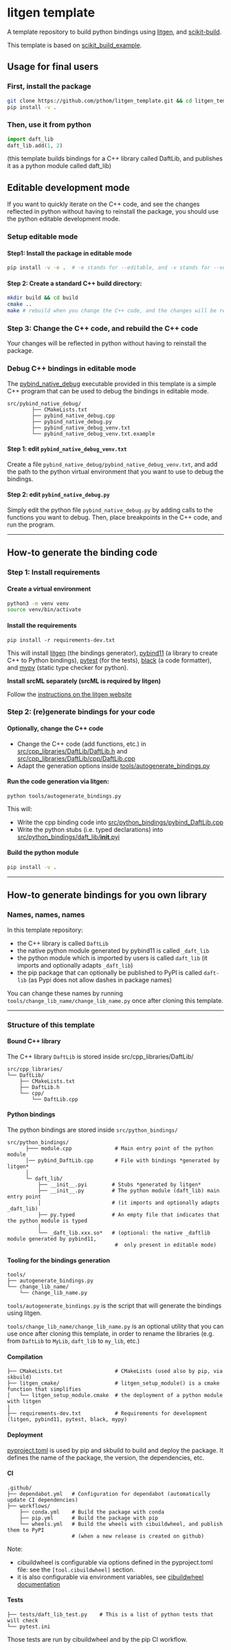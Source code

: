 # litgen template

A template repository to build python bindings using [litgen](https://pthom.github.io/litgen), and [scikit-build](https://scikit-build-core.readthedocs.io/en/latest/getting_started.html). 

This template is based on [scikit_build_example](https://github.com/pybind/scikit_build_example).


## Usage for final users

### First, install the package
```bash
git clone https://github.com/pthom/litgen_template.git && cd litgen_template
pip install -v .
```

### Then, use it from python
```python
import daft_lib
daft_lib.add(1, 2)
```
(this template builds bindings for a C++ library called DaftLib, and publishes it as a python module called daft_lib)


## Editable development mode

If you want to quickly iterate on the C++ code, and see the changes reflected in python without having to reinstall the package, you should use the python editable development mode.

### Setup editable mode

#### Step1: Install the package in editable mode
```bash
pip install -v -e .  # -e stands for --editable, and -v stands for --verbose
```

#### Step 2: Create a standard C++ build directory:
```bash
mkdir build && cd build
cmake ..
make # rebuild when you change the C++ code, and the changes will be reflected in python!
```

### Step 3: Change the C++ code, and rebuild the C++ code

Your changes will be reflected in python without having to reinstall the package.

### Debug C++ bindings in editable mode

The [pybind_native_debug](https://github.com/pthom/litgen_template/blob/master/src/pybind_native_debug) executable provided in this template
is a simple C++ program that can be used to debug the bindings in editable mode.

```
src/pybind_native_debug/
        ├── CMakeLists.txt
        ├── pybind_native_debug.cpp
        ├── pybind_native_debug.py
        ├── pybind_native_debug_venv.txt
        └── pybind_native_debug_venv.txt.example
```

#### Step 1: edit `pybind_native_debug_venv.txt`
Create a file `pybind_native_debug/pybind_native_debug_venv.txt`, and add the path to the python virtual environment that you want to use to debug the bindings.

#### Step 2: edit `pybind_native_debug.py`
Simply edit the python file `pybind_native_debug.py` by adding calls to the functions you want to debug. Then, place breakpoints in the C++ code, and run the program.

----------------

## How-to generate the binding code

### Step 1: Install requirements

#### Create a virtual environment
```bash
python3 -m venv venv
source venv/bin/activate
```

#### Install the requirements

```
pip install -r requirements-dev.txt
```
This will install [litgen](https://pthom.github.io/litgen) (the bindings generator), [pybind11](https://pybind11.readthedocs.io/en/stable/) (a library to create C++ to Python bindings), [pytest](https://docs.pytest.org) (for the tests), [black](https://black.readthedocs.io/en/stable/index.html) (a code formatter), and [mypy](https://www.mypy-lang.org/) (static type checker for python).

**Install srcML separately (srcML is required by litgen)**

Follow the [instructions on the litgen website](https://pthom.github.io/litgen/litgen_book/01_05_10_install.html) 

### Step 2: (re)generate bindings for your code

#### Optionally, change the C++ code
- Change the C++ code (add functions, etc.) in [src/cpp_libraries/DaftLib/DaftLib.h](https://github.com/pthom/litgen_template/tree/master/src/cpp_libraries/DaftLib/DaftLib.h) and [src/cpp_libraries/DaftLib/cpp/DaftLib.cpp](https://github.com/pthom/litgen_template/blob/master/src/cpp_libraries/DaftLib/cpp/DaftLib.cpp)
- Adapt the generation options inside [tools/autogenerate_bindings.py](https://github.com/pthom/litgen_template/blob/master/tools/autogenerate_bindings.py)

#### Run the code generation via litgen:

```
python tools/autogenerate_bindings.py
```

This will:
* Write the cpp binding code into [src/python_bindings/pybind_DaftLib.cpp](https://github.com/pthom/litgen_template/blob/master/src/python_bindings/pybind_DaftLib.cpp)
* Write the python stubs (i.e. typed declarations) into [src/python_bindings/daft_lib/__init__.pyi](https://github.com/pthom/litgen_template/blob/master/src/python_bindings/daft_lib/__init__.pyi)

#### Build the python module

```bash
pip install -v .
``` 

----------------

## How-to generate bindings for you own library

### Names, names, names

In this template repository:
- the C++ library is called `DaftLib`
- the native python module generated by pybind11 is called `_daft_lib`
- the python module which is imported by users is called `daft_lib` (it imports and optionally adapts `_daft_lib`)
- the pip package that can optionally be published to PyPI is called `daft-lib` (as Pypi does not allow dashes in package names)

You can change these names by running `tools/change_lib_name/change_lib_name.py` once after cloning this template.

----------------

### Structure of this template

#### Bound C++ library
The C++ library `DaftLib` is stored inside src/cpp_libraries/DaftLib/

```
src/cpp_libraries/
└── DaftLib/
    ├── CMakeLists.txt
    ├── DaftLib.h
    └── cpp/
        └── DaftLib.cpp
```

#### Python bindings

The python bindings are stored inside `src/python_bindings/`

```
src/python_bindings/
      ├─── module.cpp              # Main entry point of the python module
      │── pybind_DaftLib.cpp       # File with bindings *generated by litgen*
      │
      └─ daft_lib/
          ├── __init__.pyi        # Stubs *generated by litgen*
          ├── __init__.py         # The python module (daft_lib) main entry point
          │                       # (it imports and optionally adapts _daft_lib)
          ├── py.typed            # An empty file that indicates that the python module is typed
          │
          └── _daft_lib.xxx.so*   # (optional: the native _daftlib module generated by pybind11,
                                   #  only present in editable mode)
```

#### Tooling for the bindings generation
```
tools/
├── autogenerate_bindings.py
└── change_lib_name/
    └── change_lib_name.py
```

`tools/autogenerate_bindings.py` is the script that will generate the bindings using litgen.

`tools/change_lib_name/change_lib_name.py` is an optional utility that you can use once after cloning this template,
in order to rename the libraries (e.g. from `DaftLib` to `MyLib`, `daft_lib` to `my_lib`, etc.)


#### Compilation

```
├── CMakeLists.txt                 # CMakeLists (used also by pip, via skbuild)
├── litgen_cmake/                  # litgen_setup_module() is a cmake function that simplifies
│   └── litgen_setup_module.cmake  # the deployment of a python module with litgen
│
├── requirements-dev.txt           # Requirements for development (litgen, pybind11, pytest, black, mypy)
```

#### Deployment

[pyproject.toml](https://github.com/pthom/litgen_template/blob/master/pyproject.toml) is used by pip and skbuild to build and deploy the package. It defines the name of the package, the version, the dependencies, etc.


#### CI

```
.github/
├── dependabot.yml   # Configuration for dependabot (automatically update CI dependencies)
├── workflows/
    ├── conda.yml    # Build the package with conda
    ├── pip.yml      # Build the package with pip
    └── wheels.yml   # Build the wheels with cibuildwheel, and publish them to PyPI
                     # (when a new release is created on github)
```

Note: 
- cibuildwheel is configurable via options defined in the pyproject.toml file: see the `[tool.cibuildwheel]` section.
- it is also configurable via environment variables, see [cibuildwheel documentation](https://cibuildwheel.readthedocs.io/en/stable/options/)

#### Tests

```
├── tests/daft_lib_test.py    # This is a list of python tests that will check
└── pytest.ini
```

Those tests are run by cibuildwheel and by the pip CI workflow.